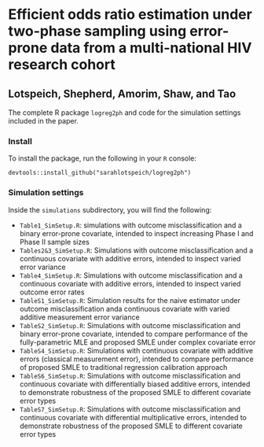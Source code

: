 # Efficient odds ratio estimation under two-phase sampling using error-prone data from a multi-national HIV research cohort
## Lotspeich, Shepherd, Amorim, Shaw, and Tao
The complete R package `logreg2ph` and code for the simulation settings included in the paper. 

### Install
To install the package, run the following in your `R` console: 

```{r}
devtools::install_github("sarahlotspeich/logreg2ph")
```

### Simulation settings 
Inside the `simulations` subdirectory, you will find the following: 

  - `Table1_SimSetup.R`: simulations with outcome misclassification and a binary error-prone covariate, intended to inspect increasing Phase I and Phase II sample sizes
  - `Tables2&3_SimSetup.R`: Simulations with outcome misclassification and a continuous covariate with additive errors, intended to inspect varied error variance 
  - `Table4_SimSetup.R`: Simulations with outcome misclassification and a continuous covariate with additive errors, intended to inspect varied outcome error rates
  - `TableS1_SimSetup.R`:  Simulation results for the naive estimator under outcome misclassification anda continuous covariate with varied additive measurement error variance
  - `TableS2_SimSetup.R`: Simulations with outcome misclassification and binary error-prone covariate, intended to compare performance of the fully-parametric MLE and proposed SMLE under complex covariate error
  - `TableS4_SimSetup.R`: Simulations with continuous covariate with additive errors (classical measurement error), intended to compare performance of proposed SMLE to traditional regression calibration approach
  - `TableS6_SimSetup.R`: Simulations with outcome misclassification and continuous covariate with differentially biased additive errors, intended to demonstrate robustness of the proposed SMLE to different covariate error types
  - `TableS7_SimSetup.R`: Simulations with outcome misclassification and continuous covariate with differential multiplicative errors, intended to demonstrate robustness of the proposed SMLE to different covariate error types
